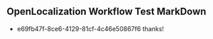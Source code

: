 ## OpenLocalization Workflow Test MarkDown
* e69fb47f-8ce6-4129-81cf-4c46e50867f6 thanks!

<!--HONumber=Jul16_HO3-->



